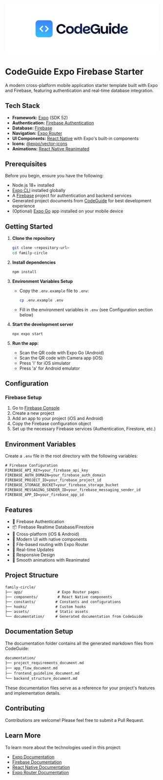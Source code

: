 [![CodeGuide](/codeguide-backdrop.svg)](https://codeguide.dev)

# CodeGuide Expo Firebase Starter

A modern cross-platform mobile application starter template built with Expo and Firebase, featuring authentication and real-time database integration.

## Tech Stack

- **Framework:** [Expo](https://expo.dev/) (SDK 52)
- **Authentication:** [Firebase Authentication](https://firebase.google.com/products/auth)
- **Database:** [Firebase](https://firebase.google.com/)
- **Navigation:** [Expo Router](https://docs.expo.dev/router/introduction/)
- **UI Components:** [React Native](https://reactnative.dev/) with Expo's built-in components
- **Icons:** [@expo/vector-icons](https://docs.expo.dev/guides/icons/)
- **Animations:** [React Native Reanimated](https://docs.swmansion.com/react-native-reanimated/)

## Prerequisites

Before you begin, ensure you have the following:

- Node.js 18+ installed
- [Expo CLI](https://docs.expo.dev/get-started/installation/) installed globally
- A [Firebase](https://firebase.google.com/) project for authentication and backend services
- Generated project documents from [CodeGuide](https://codeguide.dev/) for best development experience
- (Optional) [Expo Go](https://expo.dev/client) app installed on your mobile device

## Getting Started

1. **Clone the repository**

   ```bash
   git clone <repository-url>
   cd family-circle
   ```

2. **Install dependencies**

   ```bash
   npm install
   ```

3. **Environment Variables Setup**

   - Copy the `.env.example` file to `.env`:
     ```bash
     cp .env.example .env
     ```
   - Fill in the environment variables in `.env` (see Configuration section below)

4. **Start the development server**

   ```bash
   npx expo start
   ```

5. **Run the app:**
   - Scan the QR code with Expo Go (Android)
   - Scan the QR code with Camera app (iOS)
   - Press 'i' for iOS simulator
   - Press 'a' for Android emulator

## Configuration

### Firebase Setup

1. Go to [Firebase Console](https://console.firebase.google.com/)
2. Create a new project
3. Add an app to your project (iOS and Android)
4. Copy the Firebase configuration object
5. Set up the necessary Firebase services (Authentication, Firestore, etc.)

## Environment Variables

Create a `.env` file in the root directory with the following variables:

```env
# Firebase Configuration
FIREBASE_API_KEY=your_firebase_api_key
FIREBASE_AUTH_DOMAIN=your_firebase_auth_domain
FIREBASE_PROJECT_ID=your_firebase_project_id
FIREBASE_STORAGE_BUCKET=your_firebase_storage_bucket
FIREBASE_MESSAGING_SENDER_ID=your_firebase_messaging_sender_id
FIREBASE_APP_ID=your_firebase_app_id
```

## Features

- 🔐 Firebase Authentication
- 📦 Firebase Realtime Database/Firestore
- 📱 Cross-platform (iOS & Android)
- 🎨 Modern UI with native components
- 🚀 File-based routing with Expo Router
- 🔄 Real-time Updates
- 📱 Responsive Design
- 💫 Smooth animations with Reanimated

## Project Structure

```
family-circle/
├── app/                # Expo Router pages
├── components/         # React Native components
├── constants/         # Constants and configurations
├── hooks/             # Custom hooks
├── assets/            # Static assets
└── documentation/     # Generated documentation from CodeGuide
```

## Documentation Setup

The documentation folder contains all the generated markdown files from CodeGuide:

```bash
documentation/
├── project_requirements_document.md
├── app_flow_document.md
├── frontend_guideline_document.md
└── backend_structure_document.md
```

These documentation files serve as a reference for your project's features and implementation details.

## Contributing

Contributions are welcome! Please feel free to submit a Pull Request.

## Learn More

To learn more about the technologies used in this project:

- [Expo Documentation](https://docs.expo.dev/)
- [Firebase Documentation](https://firebase.google.com/docs)
- [React Native Documentation](https://reactnative.dev/docs/getting-started)
- [Expo Router Documentation](https://docs.expo.dev/router/introduction/)
